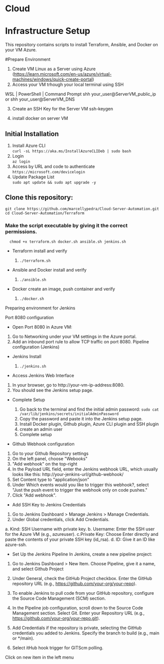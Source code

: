 # Cloud
# Infrastructure Setup

This repository contains scripts to install Terraform, Ansible, and Docker on your VM Azure.

#Prepare Environment

1. Create VM Linux as a Server using Azure (https://learn.microsoft.com/en-us/azure/virtual-machines/windows/quick-create-portal)
2. Access your VM trhough your local terminal using SSH

WSL | PowerShell | Command Prompt
shh your_user@ServerVM_public_ip or shh your_user@ServerVM_DNS

3. Create an SSH Key for the Server VM
ssh-keygen

4. install docker on server VM


## Initial Installation
   1. Install Azure CLI   
      ```curl -sL https://aka.ms/InstallAzureCLIDeb | sudo bash```
   2. Login   
      ```az login```
   3. Access by URL and code to authenticate   
      ```https://microsoft.com/devicelogin ```
   4. Update Package List   
      ```sudo apt update && sudo apt upgrade -y```
      
## Clone this repository:
   ```git clone https://github.com/marcellypedra/Cloud-Server-Automation.git```   
   ```cd Cloud-Server-Automation/Terraform```
   
   ### Make the script executable by giving it the correct permissions. 
      chmod +x terraform.sh docker.sh ansible.sh jenkins.sh

   - Terraform install and verify
      1. ```./terraform.sh```   
      
   - Ansible and Docker install and verify
      1. ```./ansible.sh```   
     

   - Docker create an image, push container and verify
      1. ```./docker.sh```
    
Preparing environment for Jenkins

Port 8080 configuration
- Open Port 8080 in Azure VM:
1. Go to Networking under your VM settings in the Azure portal.
2. Add an inbound port rule to allow TCP traffic on port 8080.
Pipeline configuration (Jenkins)

- Jenkins Install
  1. ````./jenkins.sh````


- Access Jenkins Web Interface
1. In your browser, go to http://your-vm-ip-address:8080.
2. You should see the Jenkins setup page.

- Complete Setup
  1. Go back to the terminal and find the initial admin password:
   ````sudo cat /var/lib/jenkins/secrets/initialAdminPassword````
  2. Copy the password and paste it into the Jenkins setup page.
  3. Install Docker plugin, Github plugin, Azure CLI plugin and SSH plugin
  4. create an admin user
  5. Complete setup

- Github Webhook configuration
1. Go to your Github Repository settings 
2. On the left panel, choose "Webooks"
3. "Add webhook" on the top-right
4. In the Payload URL field, enter the Jenkins webhook URL, which usually looks like this: http://your-jenkins-url/github-webhook/
5. Set Content type to "application/json"
6. Under Which events would you like to trigger this webhook?, select "Just the push event to trigger the webhook only on code pushes."
7. Click "Add webhook".

- Add SSH Key to Jenkins Credentials
 1. Go to Jenkins Dashboard > Manage Jenkins > Manage Credentials.
 2. Under Global credentials, click Add Credentials.

  a. Kind: SSH Username with private key.
  b. Username: Enter the SSH user for the Azure VM (e.g., azureuser).
  c.Private Key: Choose Enter directly and paste the contents of your private SSH key (id_rsa).
  d. ID: Give it an ID like azure-ssh.


- Set Up the Jenkins Pipeline
In Jenkins, create a new pipeline project:

1. Go to Jenkins Dashboard > New Item.
Choose Pipeline, give it a name,  and select Github Project

2. Under General, check the GitHub Project checkbox.
Enter the GitHub repository URL (e.g., https://github.com/your-org/your-repo).

3. To enable Jenkins to pull code from your GitHub repository, configure the Source Code Management (SCM) section.

4. In the Pipeline job configuration, scroll down to the Source Code Management section.
Select Git.
Enter your Repository URL (e.g., https://github.com/your-org/your-repo.git).

5. Add Credentials if the repository is private, selecting the GitHub credentials you added to Jenkins.
Specify the branch to build (e.g., main or */main).

6. Select itHub hook trigger for GITScm polling.



















Click on new item  in the left menu
 

  
   





        

        
     





